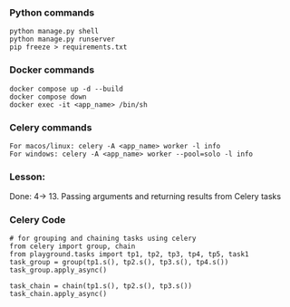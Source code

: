 ### Python commands

```
python manage.py shell
python manage.py runserver
pip freeze > requirements.txt
```

### Docker commands

```
docker compose up -d --build
docker compose down
docker exec -it <app_name> /bin/sh
```

### Celery commands

```
For macos/linux: celery -A <app_name> worker -l info
For windows: celery -A <app_name> worker --pool=solo -l info
```

### Lesson:

Done: 4-> 13. Passing arguments and returning results from Celery tasks

### Celery Code

```
# for grouping and chaining tasks using celery
from celery import group, chain
from playground.tasks import tp1, tp2, tp3, tp4, tp5, task1
task_group = group(tp1.s(), tp2.s(), tp3.s(), tp4.s())
task_group.apply_async()

task_chain = chain(tp1.s(), tp2.s(), tp3.s())
task_chain.apply_async()
```
